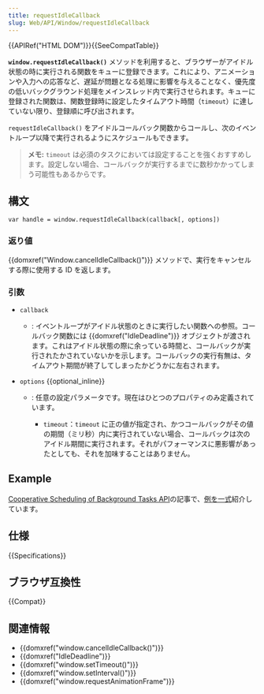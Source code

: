 ```yaml
---
title: requestIdleCallback
slug: Web/API/Window/requestIdleCallback
---
```


{{APIRef("HTML DOM")}}{{SeeCompatTable}}

**`window.requestIdleCallback()`** メソッドを利用すると、ブラウザーがアイドル状態の時に実行される関数をキューに登録できます。これにより、アニメーションや入力への応答など、遅延が問題となる処理に影響を与えることなく、優先度の低いバックグラウンド処理をメインスレッド内で実行させられます。キューに登録された関数は、関数登録時に設定したタイムアウト時間（`timeout`）に達していない限り、登録順に呼び出されます。

`requestIdleCallback()` をアイドルコールバック関数からコールし、次のイベントループ以降で実行されるようにスケジュールもできます。

> **メモ:** `timeout` は必須のタスクにおいては設定することを強くおすすめします。設定しない場合、コールバックが実行するまでに数秒かかってしまう可能性もあるからです。

## 構文

```
var handle = window.requestIdleCallback(callback[, options])
```

### 返り値

{{domxref("Window.cancelIdleCallback()")}} メソッドで、実行をキャンセルする際に使用する ID を返します。

### 引数

- `callback`
  - : イベントループがアイドル状態のときに実行したい関数への参照。コールバック関数には {{domxref("IdleDeadline")}} オブジェクトが渡されます。これはアイドル状態の際に余っている時間と、コールバックが実行されたかされていないかを示します。コールバックの実行有無は、タイムアウト期間が終了してしまったかどうかに左右されます。
- `options` {{optional_inline}}

  - : 任意の設定パラメータです。現在はひとつのプロパティのみ定義されています。

    - `timeout`：`timeout` に正の値が指定され、かつコールバックがその値の期間（ミリ秒）内に実行されていない場合、コールバックは次のアイドル期間に実行されます。それがパフォーマンスに悪影響があったとしても、それを加味することはありません。

## Example

[Cooperative Scheduling of Background Tasks API](/ja/docs/Web/API/Background_Tasks_API)の記事で、[例を一式](/ja/docs/Web/API/Background_Tasks_API#Example)紹介しています。

## 仕様

{{Specifications}}

## ブラウザ互換性

{{Compat}}

## 関連情報

- {{domxref("window.cancelIdleCallback()")}}
- {{domxref("IdleDeadline")}}
- {{domxref("window.setTimeout()")}}
- {{domxref("window.setInterval()")}}
- {{domxref("window.requestAnimationFrame")}}
